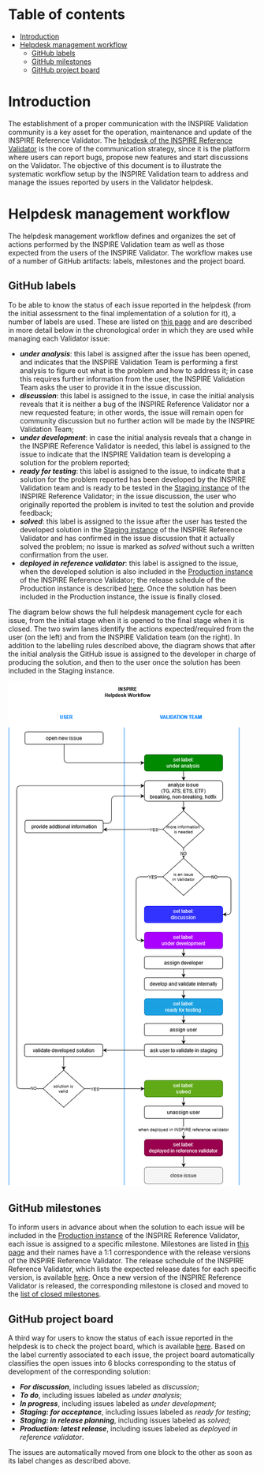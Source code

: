 # Table of contents
- [Introduction](#introduction)
- [Helpdesk management workflow](#helpdesk-management-workflow)
  * [GitHub labels](#github-labels)
  * [GitHub milestones](#github-milestones)
  * [GitHub project board](#github-project-board)

# Introduction
The establishment of a proper communication with the INSPIRE Validation community is a key asset for the operation, maintenance and update of the INSPIRE Reference Validator. The [helpdesk of the INSPIRE Reference Validator](https://github.com/inspire-eu-validation/community/issues) is the core of the communication strategy, since it is the platform where users can report bugs, propose new features and start discussions on the Validator. The objective of this document is to illustrate the systematic workflow setup by the INSPIRE Validation team to address and manage the issues reported by users in the Validator helpdesk.

<!-- For this, the issue management functionalities offered by GitHub are being used, providing assistance to the users' requests, as well as offering detailed information of the changes and hotfixes that will be included in the different versions.
In this way, a workflow is established for the Helpdesk Management that allows to carry out in a systematic and organized way the management of the different issues that are incorporated to the Community repository.
So, the aim of this document is to explain in detail the procedure established for the issues management in order to have a proper understanding in the defined process for its management. -->

# Helpdesk management workflow
The helpdesk management workflow defines and organizes the set of actions performed by the INSPIRE Validation team as well as those expected from the users of the INSPIRE Validator. The workflow makes use of a number of GitHub artifacts: labels, milestones and the project board.

## GitHub labels <!-- could be removed, if not needed -->
To be able to know the status of each issue reported in the helpdesk (from the initial assessment to the final implementation of a solution for it), a number of labels are used. These are listed on [this page](https://github.com/inspire-eu-validation/community/labels) and are described in more detail below in the chronological order in which they are used while managing each Validator issue:

* **_under analysis_**: this label is assigned after the issue has been opened, and indicates that the INSPIRE Validation Team is performing a first analysis to figure out what is the problem and how to address it; in case this requires further information from the user, the INSPIRE Validation Team asks the user to provide it in the issue discussion.
* **_discussion_**: this label is assigned to the issue, in case the initial analysis reveals that it is neither a bug of the INSPIRE Reference Validator nor a new requested feature; in other words, the issue will remain open for community discussion but no further action will be made by the INSPIRE Validation Team;
* **_under development_**: in case the initial analysis reveals that a change in the INSPIRE Reference Validator is needed, this label is assigned to the issue to indicate that the INSPIRE Validation team is developing a solution for the problem reported;
* **_ready for testing_**: this label is assigned to the issue, to indicate that a solution for the problem reported has been developed by the INSPIRE Validation team and is ready to be tested in the [Staging instance](http://staging-inspire-validator.eu-west-1.elasticbeanstalk.com/etf-webapp/) of the INSPIRE Reference Validator; in the issue discussion, the user who originally reported the problem is invited to test the solution and provide feedback;
* **_solved_**: this label is assigned to the issue after the user has tested the developed solution in the [Staging instance](http://staging-inspire-validator.eu-west-1.elasticbeanstalk.com/etf-webapp/) of the INSPIRE Reference Validator and has confirmed in the issue discussion that it actually solved the problem; no issue is marked as _solved_ without such a written confirmation from the user.
* **_deployed in reference validator_**: this label is assigned to the issue, when the developed solution is also included in the [Production instance](https://inspire.ec.europa.eu/validator/) of the INSPIRE Reference Validator; the release schedule of the Production instance is described [here](https://github.com/inspire-eu-validation/community/tree/master/release%20strategy). Once the solution has been included in the Production instance, the issue is finally closed.

The diagram below shows the full helpdesk management cycle for each issue, from the initial stage when it is opened to the final stage when it is closed. The two swim lanes identify the actions expected/required from the user (on the left) and from the INSPIRE Validation team (on the right). In addition to the labelling rules described above, the diagram shows that after the initial analysis the GitHub issue is assigned to the developer in charge of producing the solution, and then to the user once the solution has been included in the Staging instance.

![Helpdesk Management Workflow](./img/HelpdeskWorkflowPublic.png "Helpdesk Management Workflow")

## GitHub milestones
To inform users in advance about when the solution to each issue will be included in the [Production instance](https://inspire.ec.europa.eu/validator/) of the INSPIRE Reference Validator, each issue is assigned to a specific milestone. Milestones are listed in [this page](https://github.com/inspire-eu-validation/community/milestones) and their names have a 1:1 correspondence with the release versions of the INSPIRE Reference Validator. The release schedule of the INSPIRE Reference Validator, which lists the expected release dates for each specific version, is available [here](https://github.com/inspire-eu-validation/community/tree/master/release%20strategy). Once a new version of the INSPIRE Reference Validator is released, the corresponding milestone is closed and moved to the [list of closed milestones](https://github.com/inspire-eu-validation/community/milestones?state=closed).

## GitHub project board
A third way for users to know the status of each issue reported in the helpdesk is to check the project board, which is available [here](https://github.com/inspire-eu-validation/community/projects/1). Based on the label currently associated to each issue, the project board automatically classifies the open issues into 6 blocks corresponding to the status of development of the corresponding solution:

* **_For discussion_**, including issues labeled as _discussion_;
* **_To do_**, including issues labeled as _under analysis_;
* **_In progress_**, including issues labeled as _under development_;
* **_Staging: for acceptance_**, including issues labeled as _ready for testing_;
* **_Staging: in release planning_**, including issues labeled as _solved_;
* **_Production: latest release_**, including issues labeled as _deployed in reference validator_.

The issues are automatically moved from one block to the other as soon as its label changes as described above.

<!-- Below is a diagram describing the workflow of an issue, along with the states in which it can be found and which actor takes action on it. 
In the diagram above, the workflow is triggered by the submission of an issue in GitHub by a community user.
In the first instance, the Validation Team contacts the user and sets a tag "under analysis" to proceed to collect the necessary information to solve the issue. At this point, it is possible to iterate with the user to request more detail about the submitted issue.
Once there is enough information, the issue is classified either as "discussion", in case it is not an issue directly related to the Validator or it is related with a new feature request, or as "under development", so the tasks associated to its resolution are carried out.
After the development of the tasks for the resolution of the issue and its integration in the INSPIRE Reference Validator Staging environment, the issue is marked as "ready for testing". At this stage, the explicit validation of the user is requested to ensure that the resolution of the issue provides, in fact, enough coverage to the needs initially requested. 
If the resolution of the issue covers the needs raised, it is incorporated into the INSPIRE Reference Validator roadmap and, once this issue is deployed in the production environment, the issue is marked as "closed". Otherwise, the workflow may go back in order to iterate until the issue is finally closed.
In this way, the workflow for attending to incidents related to the INSPIRE Reference Validator is completed. -->


<!-- In order to establish a proper issues management procedure, it has been created a workflow that allows to know at any moment the state of an issue. This workflow defines a set of actions for the resolution of issues in which both the users and the Validation Team will participate.
In this Helpdesk Management Workflow, issues go through a series of status that are marked by means of the use of labels that identify in a simple way the actions taken until the moment and the next actions to take.
In summary, the tags that an issue can be assigned with are the following:
* under analysis: indicates that the Validation Team is performing an analysis of the scope of the issue
* under development: shows that the Validation Team is running a development according to the analysis of the issue
* ready for testing: the development associated with the issue has been carried out and is available to the user for validation in the INSPIRE Reference Validator Staging environment
* solved: once the user has confirmed that the development carried out is adequate, the issue is marked as solved. Please note that only the issues of which the developed solution is accepted by the users will be incorporated to the next release in the Production environment
* closed: an issue is tagged as "closed" when it has been deployed in the INSPIRE Reference Validator environment
* discussion: if it is not an issue directly related with the INSPIRE Reference Validator or it is a new feature requested by an user, it is labeled for discussion -->
